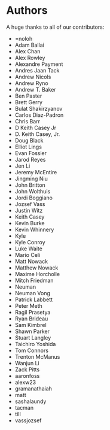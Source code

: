 Authors
=======

A huge thanks to all of our contributors:


- =noloh 
- Adam Ballai 
- Alex Chan 
- Alex Rowley 
- Alexandre Payment 
- Andres Jaan Tack 
- Andrew Nicols 
- Andrew Ryno 
- Andrew T. Baker 
- Ben Paster 
- Brett Gerry 
- Bulat Shakirzyanov 
- Carlos Diaz-Padron 
- Chris Barr 
- D Keith Casey Jr 
- D. Keith Casey, Jr. 
- Doug Black 
- Elliot Lings 
- Evan Fossier 
- Jarod Reyes 
- Jen Li 
- Jeremy McEntire 
- Jingming Niu 
- John Britton 
- John Wolthuis 
- Jordi Boggiano 
- Jozsef Vass 
- Justin Witz 
- Keith Casey 
- Kevin Burke 
- Kevin Whinnery 
- Kyle 
- Kyle Conroy 
- Luke Waite 
- Mario Celi 
- Matt Nowack 
- Matthew Nowack 
- Maxime Horcholle 
- Mitch Friedman 
- Neuman 
- Neuman Vong 
- Patrick Labbett 
- Peter Meth 
- Ragil Prasetya 
- Ryan Brideau 
- Sam Kimbrel 
- Shawn Parker 
- Stuart Langley 
- Taichiro Yoshida 
- Tom Connors 
- Trenton McManus 
- Wanjun Li 
- Zack Pitts 
- aaronfoss 
- alexw23 
- gramanathaiah 
- matt 
- sashalaundy 
- tacman 
- till 
- vassjozsef 
